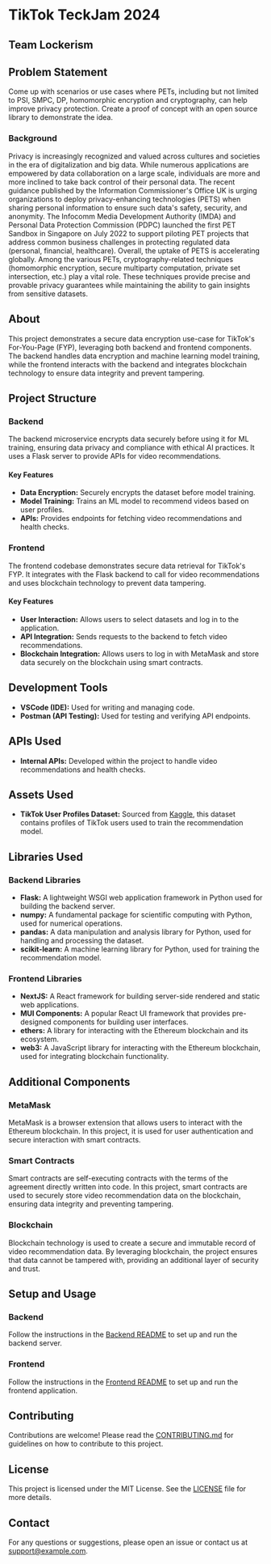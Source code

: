 # TikTok TeckJam 2024

## Team Lockerism

## Problem Statement

Come up with scenarios or use cases where PETs, including but not limited to PSI, SMPC, DP, homomorphic encryption and cryptography, can help improve privacy protection. Create a proof of concept with an open source library to demonstrate the idea.

### Background

Privacy is increasingly recognized and valued across cultures and societies in the era of digitalization and big data. While numerous applications are empowered by data collaboration on a large scale, individuals are more and more inclined to take back control of their personal data. The recent guidance published by the Information Commissioner's Office UK is urging organizations to deploy privacy-enhancing technologies (PETS) when sharing personal information to ensure such data's safety, security, and anonymity. The Infocomm Media Development Authority (IMDA) and Personal Data Protection Commission (PDPC) launched the first PET Sandbox in Singapore on July 2022 to support piloting PET projects that address common business challenges in protecting regulated data (personal, financial, healthcare). Overall, the uptake of PETS is accelerating globally. Among the various PETs, cryptography-related techniques (homomorphic encryption, secure multiparty computation, private set intersection, etc.) play a vital role. These techniques provide precise and provable privacy guarantees while maintaining the ability to gain insights from sensitive datasets.

## About

This project demonstrates a secure data encryption use-case for TikTok's For-You-Page (FYP), leveraging both backend and frontend components. The backend handles data encryption and machine learning model training, while the frontend interacts with the backend and integrates blockchain technology to ensure data integrity and prevent tampering.

## Project Structure

### Backend

The backend microservice encrypts data securely before using it for ML training, ensuring data privacy and compliance with ethical AI practices. It uses a Flask server to provide APIs for video recommendations.

#### Key Features

-   **Data Encryption:** Securely encrypts the dataset before model training.
-   **Model Training:** Trains an ML model to recommend videos based on user profiles.
-   **APIs:** Provides endpoints for fetching video recommendations and health checks.

### Frontend

The frontend codebase demonstrates secure data retrieval for TikTok's FYP. It integrates with the Flask backend to call for video recommendations and uses blockchain technology to prevent data tampering.

#### Key Features

-   **User Interaction:** Allows users to select datasets and log in to the application.
-   **API Integration:** Sends requests to the backend to fetch video recommendations.
-   **Blockchain Integration:** Allows users to log in with MetaMask and store data securely on the blockchain using smart contracts.

## Development Tools

-   **VSCode (IDE):** Used for writing and managing code.
-   **Postman (API Testing):** Used for testing and verifying API endpoints.

## APIs Used

-   **Internal APIs:** Developed within the project to handle video recommendations and health checks.

## Assets Used

-   **TikTok User Profiles Dataset:** Sourced from [Kaggle](https://www.kaggle.com/datasets/manishkumar7432698/tiktok-profiles-data?resource=download), this dataset contains profiles of TikTok users used to train the recommendation model.

## Libraries Used

### Backend Libraries

-   **Flask:** A lightweight WSGI web application framework in Python used for building the backend server.
-   **numpy:** A fundamental package for scientific computing with Python, used for numerical operations.
-   **pandas:** A data manipulation and analysis library for Python, used for handling and processing the dataset.
-   **scikit-learn:** A machine learning library for Python, used for training the recommendation model.

### Frontend Libraries

-   **NextJS:** A React framework for building server-side rendered and static web applications.
-   **MUI Components:** A popular React UI framework that provides pre-designed components for building user interfaces.
-   **ethers:** A library for interacting with the Ethereum blockchain and its ecosystem.
-   **web3:** A JavaScript library for interacting with the Ethereum blockchain, used for integrating blockchain functionality.

## Additional Components

### MetaMask

MetaMask is a browser extension that allows users to interact with the Ethereum blockchain. In this project, it is used for user authentication and secure interaction with smart contracts.

### Smart Contracts

Smart contracts are self-executing contracts with the terms of the agreement directly written into code. In this project, smart contracts are used to securely store video recommendation data on the blockchain, ensuring data integrity and preventing tampering.

### Blockchain

Blockchain technology is used to create a secure and immutable record of video recommendation data. By leveraging blockchain, the project ensures that data cannot be tampered with, providing an additional layer of security and trust.

## Setup and Usage

### Backend

Follow the instructions in the [Backend README](backend/README.md) to set up and run the backend server.

### Frontend

Follow the instructions in the [Frontend README](frontend/README.md) to set up and run the frontend application.

## Contributing

Contributions are welcome! Please read the [CONTRIBUTING.md](CONTRIBUTING.md) for guidelines on how to contribute to this project.

## License

This project is licensed under the MIT License. See the [LICENSE](LICENSE) file for more details.

## Contact

For any questions or suggestions, please open an issue or contact us at support@example.com.
